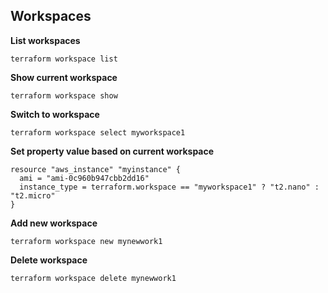 ## Workspaces

**List workspaces**

```shell script
terraform workspace list
```

**Show current workspace**

```shell script
terraform workspace show
```

**Switch to workspace**

```shell script
terraform workspace select myworkspace1
```

**Set property value based on current workspace**

```hcl-terraform
resource "aws_instance" "myinstance" {
  ami = "ami-0c960b947cbb2dd16"
  instance_type = terraform.workspace == "myworkspace1" ? "t2.nano" : "t2.micro" 
}
```

**Add new workspace**

```shell script
terraform workspace new mynewwork1
```

**Delete workspace**

```shell script
terraform workspace delete mynewwork1
```
